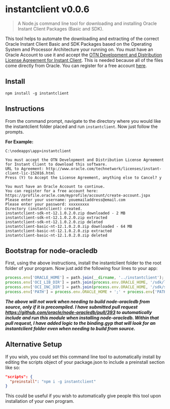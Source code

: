 # instantclient v0.0.6
> A Node.js command line tool for downloading and installing Oracle Instant Client Packages (Basic and SDK).

This tool helps to automate the downloading and extracting of the correct Oracle Instant Client Basic and SDK Packages based on the  Operating System and Processor Architecture your running on. You must have an Oracle Account to use it and accept the [OTN Development and Distribution License Agreement for Instant Client](http://www.oracle.com/technetwork/licenses/instant-client-lic-152016.html). This is needed because all of the files come directly from Oracle. You can register for a free account [here](https://profile.oracle.com/myprofile/account/create-account.jspx). 

## Install
```shell
npm install -g instantclient
```

## Instructions
From the command prompt, navigate to the directory where you would like the instantclient folder placed and run ```instantclient```. Now just follow the prompts.

**For Example:**
```shell
C:\nodeapps\app>instantclient

You must accept the OTN Development and Distribution License Agreement for Instant Client to download this software.
URL to Agreement: http://www.oracle.com/technetwork/licenses/instant-client-lic-152016.html
Press (Y) to Accept the License Agreement, anything else to Cancel? y

You must have an Oracle Account to continue.
You can register for a free account here: https://profile.oracle.com/myprofile/account/create-account.jspx
Please enter your username: youemailaddress@email.com
Please enter your password: xxxxxxxxx
Directory (instantclient) created.
instantclient-sdk-nt-12.1.0.2.0.zip downloaded - 2 MB
instantclient-sdk-nt-12.1.0.2.0.zip extracted
instantclient-sdk-nt-12.1.0.2.0.zip deleted
instantclient-basic-nt-12.1.0.2.0.zip downloaded - 64 MB
instantclient-basic-nt-12.1.0.2.0.zip extracted
instantclient-basic-nt-12.1.0.2.0.zip deleted
```

## Bootstrap for node-oracledb
First, using the above instructions, install the instantclient folder to the root folder of your program. Now just add the following four lines to your app:
```javascript
process.env['ORACLE_HOME'] = path.join(__dirname, '../instantclient');
process.env['OCI_LIB_DIR'] = path.join(process.env.ORACLE_HOME, '/sdk/lib/msvc');
process.env['OCI_INC_DIR'] = path.join(process.env.ORACLE_HOME, '/sdk/sdk/include');
process.env['PATH'] = process.env.ORACLE_HOME + ';' + process.env['PATH'];
```
***The above will not work when needing to build node-oracledb from source, only if it is precompiled. I have submitted pull request https://github.com/oracle/node-oracledb/pull/393 to automatically include and run this module when installing node-oracledb. Within that pull request, I have added logic to the binding.gyp that will look for an instantclient folder even when needing to build from source.***

## Alternative Setup
If you wish, you could set this command line tool to automatically install by editing the scripts object of your package.json to include a preinstall section like so:
```json
"scripts": {
  "preinstall": "npm i -g instantclient"
}
```
This could be useful if you wish to automatically give people this tool upon installation of your own program.
